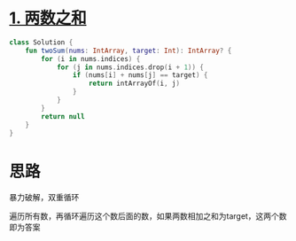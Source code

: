 # [1. 两数之和](https://leetcode-cn.com/problems/two-sum/)

```kotlin
class Solution {
    fun twoSum(nums: IntArray, target: Int): IntArray? {
        for (i in nums.indices) {
            for (j in nums.indices.drop(i + 1)) {
                if (nums[i] + nums[j] == target) {
                    return intArrayOf(i, j)
                }
            }
        }
        return null
    }
}
```

# 思路

暴力破解，双重循环

遍历所有数，再循环遍历这个数后面的数，如果两数相加之和为target，这两个数即为答案

